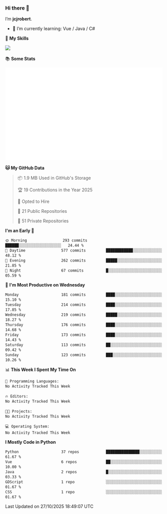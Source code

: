 ### Hi there 👋

I’m **jcjrobert**.

- 🌱 I’m currently learning: Vue / Java / C#

🌟 **My Skills**

![](https://img.shields.io/badge/-Python-3e74a2?style=flat-square&logo=Python&logoColor=fff)

📚 **Some Stats**

![](https://github.com/jcjrobert/github-stats/blob/master/generated/overview.svg)

<!--START_SECTION:waka-->
**🐱 My GitHub Data** 

> 📦 1.9 MB Used in GitHub's Storage 
 > 
> 🏆 19 Contributions in the Year 2025
 > 
> 💼 Opted to Hire
 > 
> 📜 21 Public Repositories 
 > 
> 🔑 51 Private Repositories 
 > 
**I'm an Early 🐤** 

```text
🌞 Morning                293 commits         ██████░░░░░░░░░░░░░░░░░░░   24.44 % 
🌆 Daytime                577 commits         ████████████░░░░░░░░░░░░░   48.12 % 
🌃 Evening                262 commits         █████░░░░░░░░░░░░░░░░░░░░   21.85 % 
🌙 Night                  67 commits          █░░░░░░░░░░░░░░░░░░░░░░░░   05.59 % 
```
📅 **I'm Most Productive on Wednesday** 

```text
Monday                   181 commits         ████░░░░░░░░░░░░░░░░░░░░░   15.10 % 
Tuesday                  214 commits         ████░░░░░░░░░░░░░░░░░░░░░   17.85 % 
Wednesday                219 commits         █████░░░░░░░░░░░░░░░░░░░░   18.27 % 
Thursday                 176 commits         ████░░░░░░░░░░░░░░░░░░░░░   14.68 % 
Friday                   173 commits         ████░░░░░░░░░░░░░░░░░░░░░   14.43 % 
Saturday                 113 commits         ██░░░░░░░░░░░░░░░░░░░░░░░   09.42 % 
Sunday                   123 commits         ███░░░░░░░░░░░░░░░░░░░░░░   10.26 % 
```


📊 **This Week I Spent My Time On** 

```text
💬 Programming Languages: 
No Activity Tracked This Week

🔥 Editors: 
No Activity Tracked This Week

🐱‍💻 Projects: 
No Activity Tracked This Week

💻 Operating System: 
No Activity Tracked This Week
```

**I Mostly Code in Python** 

```text
Python                   37 repos            ███████████████░░░░░░░░░░   61.67 % 
Vue                      6 repos             ██░░░░░░░░░░░░░░░░░░░░░░░   10.00 % 
Java                     2 repos             █░░░░░░░░░░░░░░░░░░░░░░░░   03.33 % 
GDScript                 1 repo              ░░░░░░░░░░░░░░░░░░░░░░░░░   01.67 % 
CSS                      1 repo              ░░░░░░░░░░░░░░░░░░░░░░░░░   01.67 % 
```




 Last Updated on 27/10/2025 18:49:07 UTC
<!--END_SECTION:waka-->
